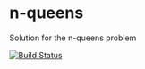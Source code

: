 # n-queens
Solution for the n-queens problem

[![Build Status](https://travis-ci.org/Linkstrange/n-queens.svg?branch=master)](https://travis-ci.org/Linkstrange/n-queens)
